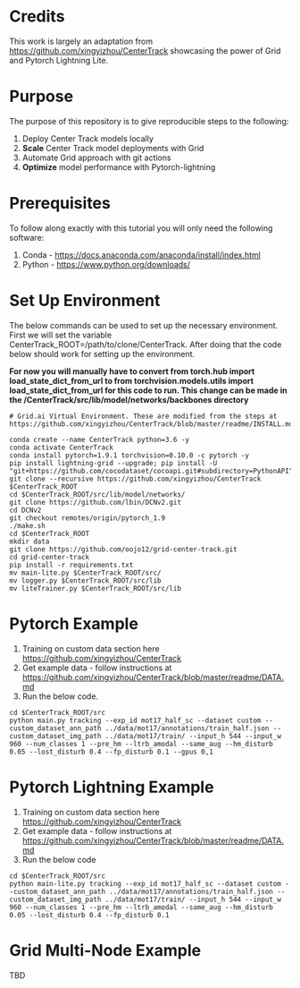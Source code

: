 # Credits
This work is largely an adaptation from https://github.com/xingyizhou/CenterTrack showcasing the power of Grid and Pytorch Lightning Lite.

# Purpose
The purpose of this repository is to give reproducible steps to the following:
1. Deploy Center Track models locally
2. **Scale** Center Track model deployments with Grid
3. Automate Grid approach with git actions
4. **Optimize** model performance with Pytorch-lightning

# Prerequisites
To follow along exactly with this tutorial you will only need the following software:
1. Conda - https://docs.anaconda.com/anaconda/install/index.html
2. Python - https://www.python.org/downloads/

# Set Up Environment
The below commands can be used to set up the necessary environment. First we will set the variable CenterTrack_ROOT=/path/to/clone/CenterTrack. After doing that the code below should work for setting up the environment.

**For now you will manually have to convert from torch.hub import load_state_dict_from_url to from torchvision.models.utils import load_state_dict_from_url for this code to run. This change can be made in the /CenterTrack/src/lib/model/networks/backbones directory**

```
# Grid.ai Virtual Environment. These are modified from the steps at https://github.com/xingyizhou/CenterTrack/blob/master/readme/INSTALL.md

conda create --name CenterTrack python=3.6 -y
conda activate CenterTrack
conda install pytorch=1.9.1 torchvision=0.10.0 -c pytorch -y
pip install lightning-grid --upgrade; pip install -U "git+https://github.com/cocodataset/cocoapi.git#subdirectory=PythonAPI"
git clone --recursive https://github.com/xingyizhou/CenterTrack $CenterTrack_ROOT
cd $CenterTrack_ROOT/src/lib/model/networks/
git clone https://github.com/lbin/DCNv2.git
cd DCNv2
git checkout remotes/origin/pytorch_1.9
./make.sh
cd $CenterTrack_ROOT
mkdir data
git clone https://github.com/oojo12/grid-center-track.git
cd grid-center-track
pip install -r requirements.txt
mv main-lite.py $CenterTrack_ROOT/src/
mv logger.py $CenterTrack_ROOT/src/lib
mv liteTrainer.py $CenterTrack_ROOT/src/lib
```

# Pytorch Example
1. Training on custom data section here https://github.com/xingyizhou/CenterTrack
2. Get example data - follow instructions at https://github.com/xingyizhou/CenterTrack/blob/master/readme/DATA.md
3. Run the below code.
```
cd $CenterTrack_ROOT/src
python main.py tracking --exp_id mot17_half_sc --dataset custom --custom_dataset_ann_path ../data/mot17/annotations/train_half.json --custom_dataset_img_path ../data/mot17/train/ --input_h 544 --input_w 960 --num_classes 1 --pre_hm --ltrb_amodal --same_aug --hm_disturb 0.05 --lost_disturb 0.4 --fp_disturb 0.1 --gpus 0,1
```

# Pytorch Lightning Example
1. Training on custom data section here https://github.com/xingyizhou/CenterTrack
2. Get example data - follow instructions at https://github.com/xingyizhou/CenterTrack/blob/master/readme/DATA.md
3. Run the below code
```
cd $CenterTrack_ROOT/src
python main-lite.py tracking --exp_id mot17_half_sc --dataset custom --custom_dataset_ann_path ../data/mot17/annotations/train_half.json --custom_dataset_img_path ../data/mot17/train/ --input_h 544 --input_w 960 --num_classes 1 --pre_hm --ltrb_amodal --same_aug --hm_disturb 0.05 --lost_disturb 0.4 --fp_disturb 0.1
```

# Grid Multi-Node Example
TBD

